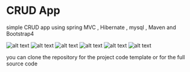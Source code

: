 # CRUD App
simple CRUD app using spring MVC , Hibernate , mysql , Maven and Bootstrap4

![alt text](https://stackjava.com/wp-content/uploads/2017/12/spring-mvc-logo.png)
![alt text](https://design.jboss.org/hibernate/logo/final/hibernate_logo_whitebkg_stacked_256px.png)
![alt text](https://cdn.iconscout.com/icon/free/png-256/mysql-6-226028.png)
![alt text](https://roufid.com/wp-content/uploads/2016/05/eyecatch-maven.png)
![alt text](https://cdn.iconscout.com/icon/free/png-256/bootstrap-6-1175203.png)
![alt text](https://miro.medium.com/max/336/0*yij2e7gB0x438hKT.png)

you can clone the repository for the project code template or for the full source code
